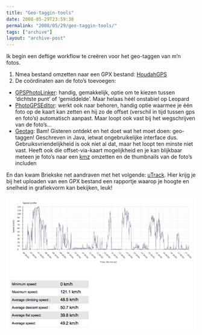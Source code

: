 ```yaml
---
title: "Geo-taggin-tools"
date: 2008-05-29T23:59:30
permalink: "2008/05/29/geo-taggin-tools/"
tags: ["archive"]
layout: "archive-post"
---
```

Ik begin een deftige workflow te creëren voor het geo-taggen van m’n fotos.

1. Nmea bestand omzetten naar een GPX bestand: [HoudahGPS](http://www.houdah.com/houdahGPS/index.html "http://www.houdah.com/houdahGPS/index.html")
2. De coördinaten aan de foto’s toevoegen:

* [GPSPhotoLinker](http://oregonstate.edu/~earlyj/gpsphotolinker/ "http://oregonstate.edu/~earlyj/gpsphotolinker/"): handig, gemakkelijk, optie om te kiezen tussen ‘dichtste punt’ of ‘gemiddelde’. Maar helaas héél onstabiel op Leopard
* [PhotoGPSEditor](http://www.mmisoftware.co.uk/pages/photogpseditor.php "http://www.mmisoftware.co.uk/pages/photogpseditor.php"): werkt ook naar behoren, handig optie waarmee je één foto op de kaart kan zetten en hij zo de offset (verschil in tijd tussen gps en foto’s) automatisch aanpast. Maar loopt ook vast bij het wegschrijven van de foto’s…
* [Geotag](http://geotag.sourceforge.net/ "http://geotag.sourceforge.net/"): Bam! Gisteren ontdekt en het doet wat het moet doen: geo-taggen! Geschreven in Java, ietwat ongebruikelijke interface dus. Gebruiksvriendelijkheid is ook niet al dat, maar het loopt ten minste niet vast. Heeft ook die offset-via-kaart mogelijkheid en je kan blijkbaar meteen je foto’s naar een [kmz](http://en.wikipedia.org/wiki/Keyhole_Markup_Language "http://en.wikipedia.org/wiki/Keyhole_Markup_Language") omzetten en de thumbnails van de foto’s includen

En dan kwam Briekske net aandraven met het volgende: [uTrack](http://utrack.crempa.net/ "http://utrack.crempa.net/"). Hier krijg je bij het uploaden van een GPX bestand een rapportje waarop je hoogte en snelheid in grafiekvorm kan bekijken, leuk!

[![](/images/blog/2008/05/afbeelding-1.png "Report")](/images/blog/2008/05/afbeelding-1.png)
